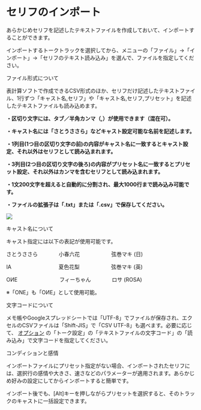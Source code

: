 


セリフのインポート
=========


  


 あらかじめセリフを記述したテキストファイルを作成しておいて、インポートすることができます。
   

 インポートするトークトラックを選択してから、メニューの「ファイル」→「インポート」→「セリフのテキスト読み込み」を選んで、ファイルを指定してください。
   



 ファイル形式について
 

 表計算ソフトで作成できるCSV形式のほか、セリフだけ記述したテキストファイル、1行ずつ「キャスト名,セリフ」や「キャスト名,セリフ,プリセット」を記述したテキストファイルも読み込めます。
   

  

**・区切り文字には、タブ／半角カンマ（,）が使用できます（混在可）。** 
  

  

**・キャスト名には「さとうささら」などキャスト設定可能な名前を記述します。** 
  

  

**・1列目(1つ目の区切り文字の前)の内容がキャスト名に一致するとキャスト設定、それ以外はセリフとして読み込まれます。** 
  

  

**・3列目(2つ目の区切り文字の後ろ)の内容がプリセット名に一致するとプリセット設定、それ以外はカンマを含むセリフとして読み込まれます。** 
  

  

**・1文200文字を超えると自動的に分割され、最大1000行まで読み込み可能です。** 
  

  

**・ファイルの拡張子は「.txt」または「.csv」で保存してください。** 
  

  

  

![](../../image/035_w.png)
  







 キャスト名について
 

 キャスト指定には以下の表記が使用可能です。
   

  

 さとうささら　　　　小春六花　　　　　　弦巻マキ (日)
   

 IA　　　　　　　　　夏色花梨　　　　　　弦巻マキ (英)
   

 OИE　　　　　　　　フィーちゃん　　　　ロサ (ROSA)
   

  

 ※「ONE」も「OИE」として使用可能。
   







 文字コードについて
 

 メモ帳やGoogleスプレッドシートでは「UTF\-8」でファイルが保存され、エクセルのCSVファイルは「Shift\-JIS」で「CSV UTF\-8」も選べます。必要に応じて、
 [オプション](../../option/) 
 の「トーク設定」の「テキストファイルの文字コード」の「読み込み」で文字コードを指定してください。
 





 コンディションと感情
 

 インポートファイルにプリセット指定がない場合、インポートされたセリフには、選択行の感情や大きさ、速さなどのパラメーターが適用されます。あらかじめ好みの設定にしてからインポートすると簡単です。
   

 インポート後でも、\[Alt]キーを押しながらプリセットを選択すると、そのトラックのキャストに一括設定できます。
 







